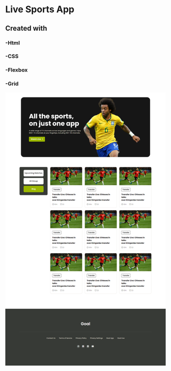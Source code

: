 # Live Sports App

## Created with

### -Html

### -CSS

### -Flexbox

### -Grid

![](./images/screenshot.png)
